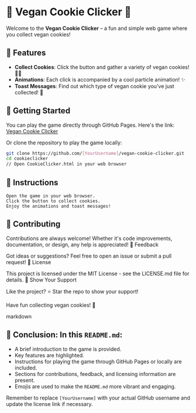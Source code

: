 # 🍪 Vegan Cookie Clicker 🌱

Welcome to the **Vegan Cookie Clicker** – a fun and simple web game where you collect vegan cookies! 

## 🌟 Features

- **Collect Cookies**: Click the button and gather a variety of vegan cookies! 🍫🍪
- **Animations**: Each click is accompanied by a cool particle animation! ✨
- **Toast Messages**: Find out which type of vegan cookie you've just collected! 📣

## 🚀 Getting Started

You can play the game directly through GitHub Pages. Here's the link: [Vegan Cookie Clicker](https://[YourUsername].github.io/vegan-cookie-clicker/)

Or clone the repository to play the game locally:

```bash
git clone https://github.com/[YourUsername]/vegan-cookie-clicker.git
cd cookieclicker
// Open CookieClicker.html in your web browser
```

## 📝 Instructions

    Open the game in your web browser.
    Click the button to collect cookies.
    Enjoy the animations and toast messages!

## 🤝 Contributing

Contributions are always welcome! Whether it's code improvements, documentation, or design, any help is appreciated!
💌 Feedback

Got ideas or suggestions? Feel free to open an issue or submit a pull request!
📜 License

This project is licensed under the MIT License - see the LICENSE.md file for details.
🌈 Show Your Support

Like the project? ⭐️ Star the repo to show your support!

Have fun collecting vegan cookies! 🎉

markdown


## 📍 Conclusion: In this `README.md`:

- A brief introduction to the game is provided.
- Key features are highlighted.
- Instructions for playing the game through GitHub Pages or locally are included.
- Sections for contributions, feedback, and licensing information are present.
- Emojis are used to make the `README.md` more vibrant and engaging.

Remember to replace `[YourUsername]` with your actual GitHub username and update the license link if necessary.
